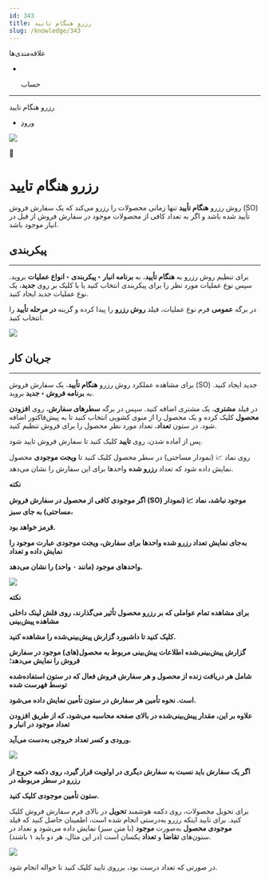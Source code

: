 ```yaml
---
id: 343
title: رزرو هنگام تایید
slug: /knowledge/343
---
```


 
  علاقه‌مندی‌ها
* [​](./343)

  حساب

---

 

رزرو هنگام تایید

- [ورود](/web/login?redirect=/knowledge/article/343)

![](https://odoofarsi.com/web/image/4273?access_token=758ed00a-51be-44b6-a98e-ee34230ae391)

📖

# رزرو هنگام تایید

روش رزرو **هنگام تأیید** تنها زمانی محصولات را رزرو می‌کند که یک سفارش فروش (SO) تأیید شده باشد و اگر به تعداد کافی از محصولات موجود در سفارش فروش از قبل در انبار موجود باشد.

## **پیکربندی**

---

برای تنظیم روش رزرو به **هنگام تأیید**، به **برنامه انبار ‣ پیکربندی ‣ انواع عملیات** بروید. سپس نوع عملیات مورد نظر را برای پیکربندی انتخاب کنید یا با کلیک بر روی **جدید**، یک نوع عملیات جدید ایجاد کنید.

در برگه **عمومی** فرم نوع عملیات، فیلد **روش رزرو** را پیدا کرده و گزینه **در مرحله تأیید** را انتخاب کنید.

![](https://odoofarsi.com/web/image/6965-416df4c9/Screen%20Shot%202024-10-30%20at%205.27.09%20PM.png?access_token=d5b539da-187f-499a-8355-00c76a604bd6)

## **جریان کار**

---

برای مشاهده عملکرد روش رزرو **هنگام تأیید**، یک سفارش فروش (SO) جدید ایجاد کنید. به **برنامه فروش ‣ جدید** بروید.

در فیلد **مشتری**، یک مشتری اضافه کنید. سپس در برگه **سطرهای سفارش**، روی **افزودن محصول** کلیک کرده و یک محصول را از منوی کشویی انتخاب کنید تا به پیش‌فاکتور اضافه شود. در ستون **تعداد**، تعداد مورد نظر محصول را برای فروش تنظیم کنید.

پس از آماده شدن، روی **تایید** کلیک کنید تا سفارش فروش تایید شود.

روی نماد 📈 (نمودار مساحتی) در سطر محصول کلیک کنید تا **ویجت موجودی** محصول نمایش داده شود که تعداد **رزرو شده** واحدها برای این سفارش را نشان می‌دهد.

**نکته**

**اگر موجودی کافی از محصول در سفارش فروش (SO) موجود نباشد، نماد 📈 (نمودار مساحتی) به جای سبز،**

**قرمز خواهد بود.**

**به‌جای نمایش تعداد رزرو شده واحدها برای سفارش، ویجت موجودی عبارت موجود را نمایش داده و تعداد**

**واحدهای موجود (مانند ۰ واحد) را نشان می‌دهد.**

![](https://odoofarsi.com/web/image/6967-0cc4b248/image.png?access_token=88e191ab-94d3-4fdf-85e7-772ada5ddc6f)

**نکته**

**برای مشاهده تمام عواملی که بر رزرو محصول تأثیر می‌گذارند، روی فلش لینک داخلی مشاهده پیش‌بینی**

**کلیک کنید تا داشبورد گزارش پیش‌بینی‌شده را مشاهده کنید.**

**گزارش پیش‌بینی‌شده اطلاعات پیش‌بینی مربوط به محصول(های) موجود در سفارش فروش را نمایش می‌دهد؛**

**شامل هر دریافت زنده از محصول و هر سفارش فروش فعال که در ستون استفاده‌شده توسط فهرست شده**

**است. نحوه تأمین هر سفارش در ستون تأمین نمایش داده می‌شود.**

**علاوه بر این، مقدار پیش‌بینی‌شده در بالای صفحه محاسبه می‌شود، که از طریق افزودن تعداد موجود در انبار و**

**ورودی و کسر تعداد خروجی به‌دست می‌آید.**

**​**![](https://odoofarsi.com/web/image/6968-464cf320/image.png?access_token=be88d35a-f36c-4cf4-9a71-88f517214d5b)

**اگر یک سفارش باید نسبت به سفارش دیگری در اولویت قرار گیرد، روی دکمه خروج از رزرو در سطر مربوطه در**

**ستون تأمین موجودی کلیک کنید.**

برای تحویل محصولات، روی دکمه هوشمند **تحویل** در بالای فرم سفارش فروش کلیک کنید. برای تایید اینکه رزرو به‌درستی انجام شده است، اطمینان حاصل کنید که فیلد **موجودی محصول** به‌صورت **موجود** (با متن سبز) نمایش داده می‌شود و تعداد در ستون‌های **تقاضا** و **تعداد** یکسان است (در این مثال، هر دو باید ۱ باشند).

![](https://odoofarsi.com/web/image/6969-34630f74/Screen%20Shot%202024-10-30%20at%206.06.41%20PM.png?access_token=a9ac6681-d93c-4913-9e7c-f7bb094c1b35)

در صورتی که تعداد درست بود، برروی تایید کلیک کنید تا حواله انجام شود.